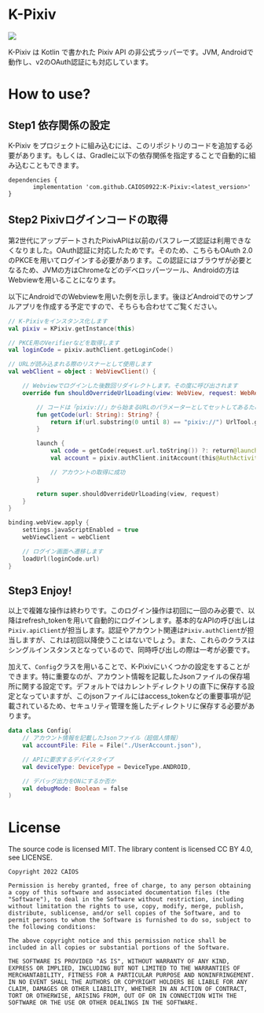 # K-Pixiv

[![](https://jitpack.io/v/CAIOS0922/K-Pixiv.svg)](https://jitpack.io/#CAIOS0922/K-Pixiv)

<p>K-Pixiv は Kotlin で書かれた Pixiv API の非公式ラッパーです。JVM, Androidで動作し、v2のOAuth認証にも対応しています。</p>

# How to use? 
## Step1 依存関係の設定

<p>K-Pixiv をプロジェクトに組み込むには、このリポジトリのコードを追加する必要があります。もしくは、Gradleに以下の依存関係を指定することで自動的に組み込むこともできます。</p>

```Gradle
dependencies {
       implementation 'com.github.CAIOS0922:K-Pixiv:<latest_version>'
}
```

## Step2 Pixivログインコードの取得
<p>第2世代にアップデートされたPixivAPIは以前のパスフレーズ認証は利用できなくなりました。OAuth認証に対応したためです。そのため、こちらもOAuth 2.0のPKCEを用いてログインする必要があります。この認証にはブラウザが必要となるため、JVMの方はChromeなどのデベロッパーツール、Androidの方はWebviewを用いることになります。</p>

<p>以下にAndroidでのWebviewを用いた例を示します。後ほどAndroidでのサンプルアプリを作成する予定ですので、そちらも合わせてご覧ください。</p>

```Kotlin
// K-Pixivをインスタンス化します
val pixiv = KPixiv.getInstance(this)

// PKCE用のVerifierなどを取得します
val loginCode = pixiv.authClient.getLoginCode()

// URLが読み込まれる際のリスナーとして使用します
val webClient = object : WebViewClient() {

    // Webviewでログインした後数回リダイレクトします。その度に呼び出されます
    override fun shouldOverrideUrlLoading(view: WebView, request: WebResourceRequest): Boolean {

        // コードは「pixiv://」から始まるURLのパラメーターとしてセットしてあるため、それを取得します
        fun getCode(url: String): String? {
            return if(url.substring(0 until 8) == "pixiv://") UrlTool.getParameter(url)["code"] else null
        }

        launch {
            val code = getCode(request.url.toString()) ?: return@launch
            val account = pixiv.authClient.initAccount(this@AuthActivity, loginCode.apply { this.code = code })

            // アカウントの取得に成功
        }

        return super.shouldOverrideUrlLoading(view, request)
    }
}

binding.webView.apply {
    settings.javaScriptEnabled = true
    webViewClient = webClient

    // ログイン画面へ遷移します
    loadUrl(loginCode.url)
}
```

## Step3 Enjoy!
<p>以上で複雑な操作は終わりです。このログイン操作は初回に一回のみ必要で、以降はrefresh_tokenを用いて自動的にログインします。基本的なAPIの呼び出しは<code>Pixiv.apiClient</code>が担当します。認証やアカウント関連は<code>Pixiv.authClient</code>が担当しますが、これは初回以降使うことはないでしょう。また、これらのクラスはシングルインスタンスとなっているので、同時呼び出しの際は一考が必要です。</p>

<p>加えて、<code>Config</code>クラスを用いることで、K-Pixivにいくつかの設定をすることができます。特に重要なのが、アカウント情報を記載したJsonファイルの保存場所に関する設定です。デフォルトではカレントディレクトリの直下に保存する設定となっていますが、このjsonファイルにはaccess_tokenなどの重要事項が記載されているため、セキュリティ管理を施したディレクトリに保存する必要があります。</P>

```Kotlin
data class Config(
    // アカウント情報を記載したJsonファイル（超個人情報）
    val accountFile: File = File("./UserAccount.json"),

    // APIに要求するデバイスタイプ
    val deviceType: DeviceType = DeviceType.ANDROID,

    // デバッグ出力をONにするか否か
    val debugMode: Boolean = false
)
```

# License

<p>The source code is licensed MIT. The library content is licensed CC BY 4.0, see LICENSE.</p>

```
Copyright 2022 CAIOS

Permission is hereby granted, free of charge, to any person obtaining a copy of this software and associated documentation files (the "Software"), to deal in the Software without restriction, including without limitation the rights to use, copy, modify, merge, publish, distribute, sublicense, and/or sell copies of the Software, and to permit persons to whom the Software is furnished to do so, subject to the following conditions:

The above copyright notice and this permission notice shall be included in all copies or substantial portions of the Software.

THE SOFTWARE IS PROVIDED "AS IS", WITHOUT WARRANTY OF ANY KIND, EXPRESS OR IMPLIED, INCLUDING BUT NOT LIMITED TO THE WARRANTIES OF MERCHANTABILITY, FITNESS FOR A PARTICULAR PURPOSE AND NONINFRINGEMENT. IN NO EVENT SHALL THE AUTHORS OR COPYRIGHT HOLDERS BE LIABLE FOR ANY CLAIM, DAMAGES OR OTHER LIABILITY, WHETHER IN AN ACTION OF CONTRACT, TORT OR OTHERWISE, ARISING FROM, OUT OF OR IN CONNECTION WITH THE SOFTWARE OR THE USE OR OTHER DEALINGS IN THE SOFTWARE.
```